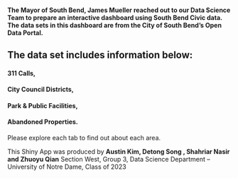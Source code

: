 
#### The Mayor of South Bend, James Mueller reached out to our Data Science Team to prepare an interactive dashboard using South Bend Civic data. The data sets in this dashboard are from the City of South Bend’s Open Data Portal. 


## The data set includes information below: 
#### 311 Calls, 
#### City Council Districts, 
#### Park & Public Facilities, 
#### Abandoned Properties.


Please explore each tab to find out about each area.

This Shiny App was produced by **Austin Kim, Detong Song , Shahriar Nasir and Zhuoyu Qian** Section West, Group 3, Data Science Department – University of Notre Dame, Class of 2023
